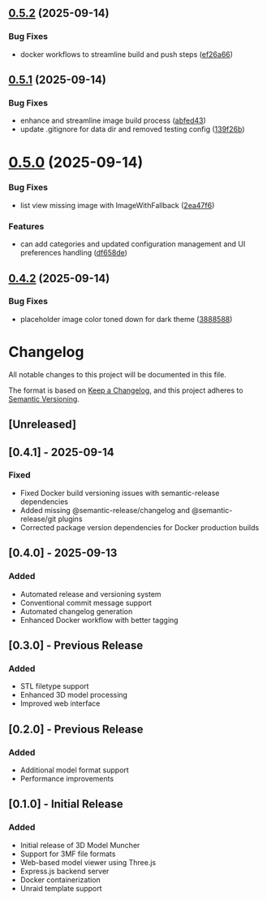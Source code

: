 ## [0.5.2](https://github.com/robsturgill/3d-model-muncher/compare/v0.5.1...v0.5.2) (2025-09-14)


### Bug Fixes

* docker workflows to streamline build and push steps ([ef26a66](https://github.com/robsturgill/3d-model-muncher/commit/ef26a66396bdcae76cadc2f0f80a50f2e191631c))

## [0.5.1](https://github.com/robsturgill/3d-model-muncher/compare/v0.5.0...v0.5.1) (2025-09-14)


### Bug Fixes

* enhance and streamline image build process ([abfed43](https://github.com/robsturgill/3d-model-muncher/commit/abfed43c0308035a85543ba81b23402be08d36eb))
* update .gitignore for data dir and removed testing config ([139f26b](https://github.com/robsturgill/3d-model-muncher/commit/139f26bfe5909595fbad921a3b176da94ba4db50))

# [0.5.0](https://github.com/robsturgill/3d-model-muncher/compare/v0.4.2...v0.5.0) (2025-09-14)


### Bug Fixes

* list view missing image with ImageWithFallback ([2ea47f6](https://github.com/robsturgill/3d-model-muncher/commit/2ea47f6928922bdbc3786774dc650e430146cb5f))


### Features

* can add categories and updated configuration management and UI preferences handling ([df658de](https://github.com/robsturgill/3d-model-muncher/commit/df658de1cc03a7f62f4583586a97eeae74209c46))

## [0.4.2](https://github.com/robsturgill/3d-model-muncher/compare/v0.4.1...v0.4.2) (2025-09-14)


### Bug Fixes

* placeholder image color toned down for dark theme ([3888588](https://github.com/robsturgill/3d-model-muncher/commit/388858896239f5cab6b8596d2d981e8d121086b0))

# Changelog

All notable changes to this project will be documented in this file.

The format is based on [Keep a Changelog](https://keepachangelog.com/en/1.0.0/),
and this project adheres to [Semantic Versioning](https://semver.org/spec/v2.0.0.html).

## [Unreleased]

## [0.4.1] - 2025-09-14

### Fixed
- Fixed Docker build versioning issues with semantic-release dependencies
- Added missing @semantic-release/changelog and @semantic-release/git plugins
- Corrected package version dependencies for Docker production builds

## [0.4.0] - 2025-09-13

### Added
- Automated release and versioning system
- Conventional commit message support
- Automated changelog generation
- Enhanced Docker workflow with better tagging

## [0.3.0] - Previous Release

### Added
- STL filetype support
- Enhanced 3D model processing
- Improved web interface

## [0.2.0] - Previous Release

### Added
- Additional model format support
- Performance improvements

## [0.1.0] - Initial Release

### Added
- Initial release of 3D Model Muncher
- Support for 3MF file formats
- Web-based model viewer using Three.js
- Express.js backend server
- Docker containerization
- Unraid template support
